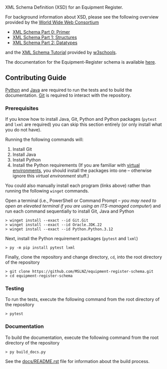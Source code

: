 XML Schema Definition (XSD) for an Equipment Register.

For background information about XSD, please see the following overview
provided by the [World Wide Web Consortium](https://www.w3.org/)

* [XML Schema Part 0: Primer](https://www.w3.org/TR/xmlschema-0/)
* [XML Schema Part 1: Structures](https://www.w3.org/TR/xmlschema-1/)
* [XML Schema Part 2: Datatypes](https://www.w3.org/TR/xmlschema-2/)

and the [XML Schema Tutorial](https://www.w3schools.com/xml/schema_intro.asp)
provided by [w3schools](https://www.w3schools.com/).

The documentation for the Equipment-Register schema is available
[here](https://mslnz.github.io/equipment-register-schema/).

## Contributing Guide
[Python](https://www.python.org/) and [Java](https://www.java.com/) are required
to run the tests and to build the documentation. [Git](https://git-scm.com/) is
required to interact with the repository.

### Prerequisites
If you know how to install Java, Git, Python and Python packages (`pytest` and `lxml`
are required) you can skip this section entirely (or only install what you do not have).

Running the following commands will:
1. Install Git
2. Install Java
3. Install Python
4. Install the Python requirements (If you are familiar with
[virtual environments](https://packaging.python.org/en/latest/guides/installing-using-pip-and-virtual-environments/#create-and-use-virtual-environments),
you should install the packages into one &ndash; otherwise ignore this _virtual environment_ stuff.)

You could also manually install each program (links above) rather than running
the following `winget` commands.

Open a terminal (i.e., PowerShell or Command Prompt &ndash; _you may need to open
an elevated terminal if you are using an ITS-managed computer_) and run each command sequentially
to install Git, Java and Python

```shell
> winget install --exact --id Git.Git
> winget install --exact --id Oracle.JDK.22
> winget install --exact --id Python.Python.3.12
```

Next, install the Python requirement packages (`pytest` and `lxml`)
```shell
> py -m pip install pytest lxml
```

Finally, clone the repository and change directory, `cd`, into the root directory of the repository
```shell
> git clone https://github.com/MSLNZ/equipment-register-schema.git
> cd equipment-register-schema
```

### Testing
To run the tests, execute the following command from the root directory
of the repository

```shell
> pytest
```

### Documentation
To build the documentation, execute the following command from the root directory
of the repository

```shell
> py build_docs.py
```

See the [docs/README.rst](https://github.com/MSLNZ/equipment-register-schema/tree/main/docs#readme)
file for information about the build process.
